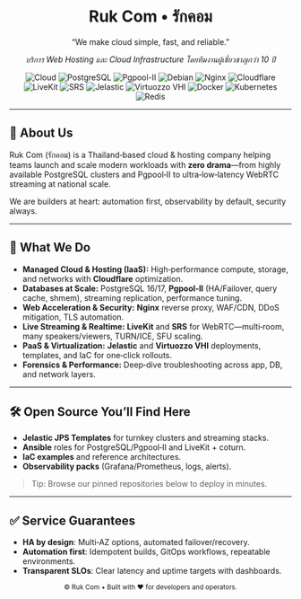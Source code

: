 <!-- Organization Profile README -->

<h1 align="center">Ruk Com • รักคอม</h1>
<p align="center">“We make cloud simple, fast, and reliable.”</p>
<p align="center">
  <em>บริการ Web Hosting และ Cloud Infrastructure โดยทีมงานผู้เชี่ยวชาญกว่า 10 ปี</em>
</p>

<p align="center">
  <img alt="Cloud" src="https://img.shields.io/badge/Cloud-IaaS-blue" />
  <img alt="PostgreSQL" src="https://img.shields.io/badge/PostgreSQL-17-336791?logo=postgresql&logoColor=white" />
  <img alt="Pgpool-II" src="https://img.shields.io/badge/Pgpool--II-4.x-0a9?logo=postgresql&logoColor=white" />
  <img alt="Debian" src="https://img.shields.io/badge/Debian-12-A81D33?logo=debian&logoColor=white" />
  <img alt="Nginx" src="https://img.shields.io/badge/Nginx-Reverse%20Proxy-009639?logo=nginx&logoColor=white" />
  <img alt="Cloudflare" src="https://img.shields.io/badge/Cloudflare-Performance%20%26%20Security-F38020?logo=cloudflare&logoColor=white" />
  <img alt="LiveKit" src="https://img.shields.io/badge/WebRTC-LiveKit-4B32C3?logo=webrtc&logoColor=white" />
  <img alt="SRS" src="https://img.shields.io/badge/Streaming-SRS-black" />
  <img alt="Jelastic" src="https://img.shields.io/badge/Jelastic-PaaS-2B64FF" />
  <img alt="Virtuozzo VHI" src="https://img.shields.io/badge/Virtuozzo-VHI-FF3B30" />
  <img alt="Docker" src="https://img.shields.io/badge/Docker-Containers-2496ED?logo=docker&logoColor=white" />
  <img alt="Kubernetes" src="https://img.shields.io/badge/Kubernetes-Orchestration-326CE5?logo=kubernetes&logoColor=white" />
  <img alt="Redis" src="https://img.shields.io/badge/Redis-Cache-CB0000?logo=redis&logoColor=white" />
</p>

---

## 👋 About Us

Ruk Com (รักคอม) is a Thailand‑based cloud & hosting company helping teams launch and scale modern workloads with **zero drama**—from highly available PostgreSQL clusters and Pgpool‑II to ultra‑low‑latency WebRTC streaming at national scale.

We are builders at heart: automation first, observability by default, security always.

---

## 💼 What We Do

- **Managed Cloud & Hosting (IaaS):** High‑performance compute, storage, and networks with **Cloudflare** optimization.
- **Databases at Scale:** PostgreSQL 16/17, **Pgpool‑II** (HA/Failover, query cache, shmem), streaming replication, performance tuning.
- **Web Acceleration & Security:** **Nginx** reverse proxy, WAF/CDN, DDoS mitigation, TLS automation.
- **Live Streaming & Realtime:** **LiveKit** and **SRS** for WebRTC—multi‑room, many speakers/viewers, TURN/ICE, SFU scaling.
- **PaaS & Virtualization:** **Jelastic** and **Virtuozzo VHI** deployments, templates, and IaC for one‑click rollouts.
- **Forensics & Performance:** Deep‑dive troubleshooting across app, DB, and network layers.

---

## 🛠️ Open Source You’ll Find Here

- **Jelastic JPS Templates** for turnkey clusters and streaming stacks.
- **Ansible** roles for PostgreSQL/Pgpool‑II and LiveKit + coturn.
- **IaC examples** and reference architectures.
- **Observability packs** (Grafana/Prometheus, logs, alerts).

> Tip: Browse our pinned repositories below to deploy in minutes.

---

## ✅ Service Guarantees

- **HA by design**: Multi‑AZ options, automated failover/recovery.
- **Automation first**: Idempotent builds, GitOps workflows, repeatable environments.
- **Transparent SLOs**: Clear latency and uptime targets with dashboards.

<p align="center"> <sub>© Ruk Com • Built with ❤️ for developers and operators.</sub> </p>
